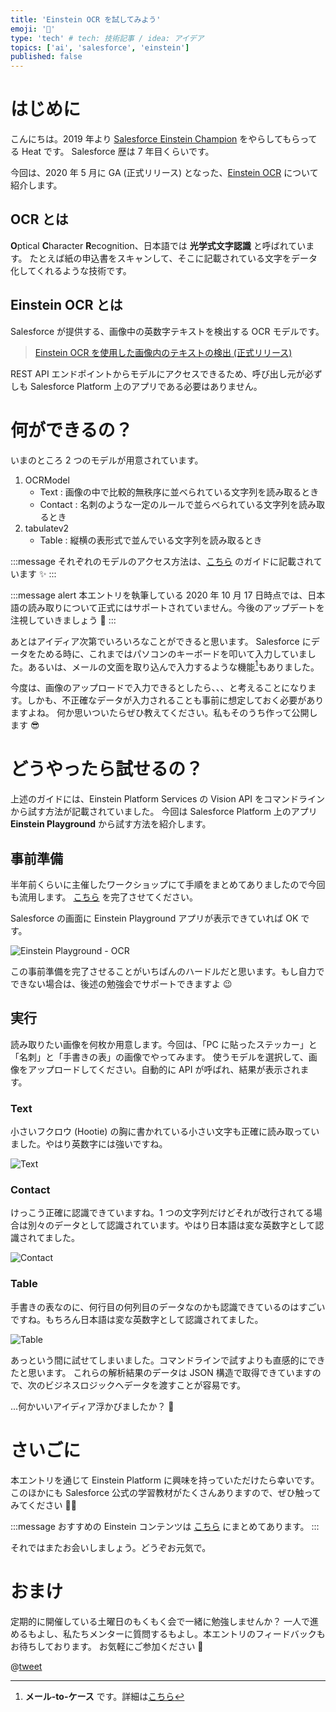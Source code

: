```yaml
---
title: 'Einstein OCR を試してみよう'
emoji: '🔎'
type: 'tech' # tech: 技術記事 / idea: アイデア
topics: ['ai', 'salesforce', 'einstein']
published: false
---
```


# はじめに

こんにちは。2019 年より [Salesforce Einstein Champion](https://www.salesforce.com/campaign/einstein-champions/trailblazers/#!page=1&sort=alphaSort&tags=architect_technical) をやらしてもらってる Heat です。
Salesforce 歴は 7 年目くらいです。

今回は、2020 年 5 月に GA (正式リリース) となった、[Einstein OCR](https://releasenotes.docs.salesforce.com/ja-jp/summer20/release-notes/rn_einstein_vision_ocr_ga.htm) について紹介します。

## OCR とは

**O**ptical **C**haracter **R**ecognition、日本語では **光学式文字認識** と呼ばれています。
たとえば紙の申込書をスキャンして、そこに記載されている文字をデータ化してくれるような技術です。

## Einstein OCR とは

Salesforce が提供する、画像中の英数字テキストを検出する OCR モデルです。

> [Einstein OCR を使用した画像内のテキストの検出 (正式リリース)](https://releasenotes.docs.salesforce.com/ja-jp/summer20/release-notes/rn_einstein_vision_ocr_ga.htm)

REST API エンドポイントからモデルにアクセスできるため、呼び出し元が必ずしも Salesforce Platform 上のアプリである必要はありません。

# 何ができるの？

いまのところ 2 つのモデルが用意されています。

1. OCRModel
   - Text : 画像の中で比較的無秩序に並べられている文字列を読み取るとき
   - Contact : 名刺のような一定のルールで並らべられている文字列を読み取るとき
2. tabulatev2
   - Table : 縦横の表形式で並んでいる文字列を読み取るとき

:::message
それぞれのモデルのアクセス方法は、[こちら](https://metamind.readme.io/docs/what-is-einstein-ocr) のガイドに記載されています ✨
:::

:::message alert
本エントリを執筆している 2020 年 10 月 17 日時点では、日本語の読み取りについて正式にはサポートされていません。今後のアップデートを注視していきましょう 👀
:::

あとはアイディア次第でいろいろなことができると思います。
Salesforce にデータをためる時に、これまではパソコンのキーボードを叩いて入力していました。あるいは、メールの文面を取り込んで入力するような機能[^1]もありました。
[^1]: **メール-to-ケース** です。詳細は[こちら](https://trailhead.salesforce.com/ja/content/learn/modules/service_basics/service_basics_create_customer_channels)

今度は、画像のアップロードで入力できるとしたら、、、と考えることになります。しかも、不正確なデータが入力されることも事前に想定しておく必要がありますよね。
何か思いついたらぜひ教えてください。私もそのうち作って公開します 😎

# どうやったら試せるの？

上述のガイドには、Einstein Platform Services の Vision API をコマンドラインから試す方法が記載されていました。
今回は Salesforce Platform 上のアプリ **Einstein Playground** から試す方法を紹介します。

## 事前準備

半年前くらいに主催したワークショップにて手順をまとめてありましたので今回も流用します。
[こちら](https://github.com/takahitomiyamoto/einstein-platform-services-basic/wiki/Prerequisite) を完了させてください。

Salesforce の画面に Einstein Playground アプリが表示できていれば OK です。

![Einstein Playground - OCR](https://raw.githubusercontent.com/takahitomiyamoto/zenn-art-einstein-ocr/main/articles/einstein-playground-ocr.png)

この事前準備を完了させることがいちばんのハードルだと思います。もし自力でできない場合は、後述の勉強会でサポートできますよ 😉

## 実行

読み取りたい画像を何枚か用意します。今回は、「PC に貼ったステッカー」と「名刺」と「手書きの表」の画像でやってみます。
使うモデルを選択して、画像をアップロードしてください。自動的に API が呼ばれ、結果が表示されます。

### Text

小さいフクロウ (Hootie) の胸に書かれている小さい文字も正確に読み取っていました。やはり英数字には強いですね。

![Text](https://raw.githubusercontent.com/takahitomiyamoto/zenn-art-einstein-ocr/main/articles/einstein-playground-ocr-text.png)

### Contact

けっこう正確に認識できていますね。1 つの文字列だけどそれが改行されてる場合は別々のデータとして認識されています。やはり日本語は変な英数字として認識されてました。

![Contact](https://raw.githubusercontent.com/takahitomiyamoto/zenn-art-einstein-ocr/main/articles/einstein-playground-ocr-contact.png)

### Table

手書きの表なのに、何行目の何列目のデータなのかも認識できているのはすごいですね。もちろん日本語は変な英数字として認識されてました。

![Table](https://raw.githubusercontent.com/takahitomiyamoto/zenn-art-einstein-ocr/main/articles/einstein-playground-ocr-table.png)

あっという間に試せてしまいました。コマンドラインで試すよりも直感的にできたと思います。
これらの解析結果のデータは JSON 構造で取得できていますので、次のビジネスロジックへデータを渡すことが容易です。

...何かいいアイディア浮かびましたか？ 🤔

# さいごに

本エントリを通じて Einstein Platform に興味を持っていただけたら幸いです。
このほかにも Salesforce 公式の学習教材がたくさんありますので、ぜひ触ってみてください 💪🏽

:::message
おすすめの Einstein コンテンツは [こちら](https://trailhead.salesforce.com/ja/users/takahito0508/trailmixes/road-to-einstein-champion) にまとめてあります。
:::

それではまたお会いしましょう。どうぞお元気で。

# おまけ

定期的に開催している土曜日のもくもく会で一緒に勉強しませんか？
一人で進めるもよし、私たちメンターに質問するもよし。本エントリのフィードバックもお待ちしております。
お気軽にご参加ください 🌈

@[tweet](https://twitter.com/takahito0508/status/1315938589826379776)
